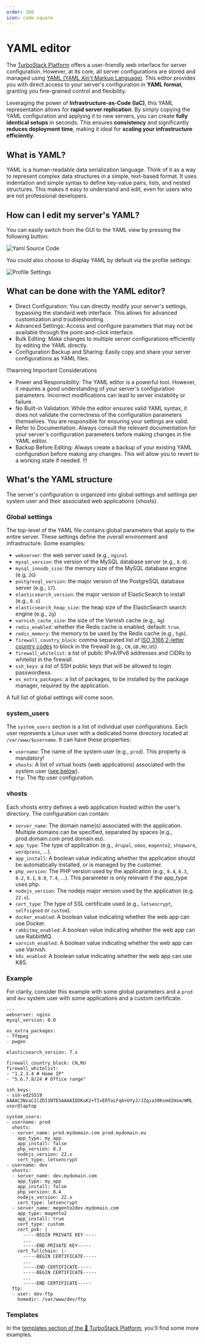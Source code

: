 ```yaml
---
order: 100
icon: code-square
---
```

# YAML editor

The [TurboStack Platform](https://my.turbostack.app/ "TurboStack Platform") offers a user-friendly web interface for server configuration. However, at its core, all server configurations are stored and managed using [YAML (YAML Ain't Markup Language)](https://yaml.org/). This editor provides you with direct access to your server's configuration in **YAML format**, granting you fine-grained control and flexibility.

Leveraging the power of **Infrastructure-as-Code (IaC)**, this YAML representation allows for **rapid server replication**. By simply copying the YAML configuration and applying it to new servers, you can create **fully identical setups** in seconds. This ensures **consistency** and significantly **reduces deployment time**, making it ideal for **scaling your infrastructure efficiently**.

## What is YAML?

YAML is a human-readable data serialization language. Think of it as a way to represent complex data structures in a simple, text-based format. It uses indentation and simple syntax to define key-value pairs, lists, and nested structures. This makes it easy to understand and edit, even for users who are not professional developers.

## How can I edit my server's YAML?
You can easily switch from the GUI to the YAML view by pressing the following button:

![Yaml Source Code](../../img/turbostackapp/YAML/source-code.png)

You could also choose to display YAML by default via the profile settings:

![Profile Settings](../../img/turbostackapp/YAML/profile-settings.png)

## What can be done with the YAML editor?

- Direct Configuration: You can directly modify your server's settings, bypassing the standard web interface. This allows for advanced customization and troubleshooting.
- Advanced Settings: Access and configure parameters that may not be available through the point-and-click interface.
- Bulk Editing: Make changes to multiple server configurations efficiently by editing the YAML directly.
- Configuration Backup and Sharing: Easily copy and share your server configurations as YAML files.

!!!warning Important Considerations
- Power and Responsibility: The YAML editor is a powerful tool. However, it requires a good understanding of your server's configuration parameters. Incorrect modifications can lead to server instability or failure.
- No Built-in Validation: While the editor ensures valid YAML syntax, it does not validate the correctness of the configuration parameters themselves. You are responsible for ensuring your settings are valid.
- Refer to Documentation: Always consult the relevant documentation for your server's configuration parameters before making changes in the YAML editor.
- Backup Before Editing: Always create a backup of your existing YAML configuration before making any changes. This will allow you to revert to a working state if needed.
!!!

## What's the YAML structure

The server's configuration is organized into global settings and settings per system user and their associated web applications (vhosts).

### Global settings
The top-level of the YAML file contains global parameters that apply to the entire server. These settings define the overall environment and infrastructure. Some examples:

- `webserver`: the web server used (e.g., `nginx`).
- `mysql_version`: the version of the MySQL database server (e.g., `8.0`).
- `mysql_innodb_size`: the memory size of the MySQL database engine (e.g, `2G`)
- `postgresql_version`: the major version of the PostgreSQL database server (e.g., `17`).
- `elasticsearch_version`: the major version of ElasticSearch to install (e.g., `8.x`)
- `elasticsearch_heap_size`: the heap size of the ElasticSearch search engine (e.g., `2g`)
- `varnish_cache_size`: the size of the Varnish cache (e.g., `4g`)
- `redis_enabled`: whether the Redis cache is enabled, default: `true`.
- `redis_memory`: the memory to be used by the Redis cache (e.g., `5gb`).
- `firewall_country_block`: comma separated list of [ISO 3166 2-letter country codes](https://www.iso.org/obp/ui/#search) to block in the firewall (e.g., `CN,GB,RU,US`)
- `firewall_whitelist`: a list of public IPv4/IPv6 addresses and CIDRs to whitelist in the firewall.
- `ssh_keys`: a list of SSH public keys that will be allowed to login passwordless.
- `os_extra_packages`: a list of packages, to be installed by the package manager, required by the application.

A full list of global settings will come soon.

### system_users
The `system_users` section is a list of individual user configurations. Each user represents a Linux user with a dedicated home directory located at `/var/www/$username`. It can have these properties:
- `username`: The name of the system user (e.g., `prod`). This property is mandatory!
- `vhosts`: A list of virtual hosts (web applications) associated with the system user ([see below](#vhosts)).
- `ftp`: The ftp user configuration.

### vhosts
Each vhosts entry defines a web application hosted within the user's directory. The configuration can contain:
- `server_name`: The domain name(s) associated with the application. Multiple domains can be specified, separated by spaces (e.g., prod.domain.com prod.domain.eu).
- `app_type`: The type of application (e.g., `drupal`, `odoo`, `magento2`, `shopware`, `wordpress`, ...).
- `app_install`: A boolean value indicating whether the application should be automatically installed, or is managed by the customer.
- `php_version`: The PHP version used by the application (e.g., `8.4`, `8.3`, `8.2`, `8.1`, `8.0`, `7.4`, ...). This parameter is only relevant if the app_type uses php.
- `nodejs_version`: The nodejs major version used by the application (e.g. `22.x`).
- `cert_type`: The type of SSL certificate used (e.g., `letsencrypt`, `selfsigned` or `custom`).
- `docker_enabled`: A boolean value indicating whether the web app can use Docker.
- `rabbitmq_enabled`: A boolean value indicating whether the web app can use RabbitMQ.
- `varnish_enabled`: A boolean value indicating whether the web app can use Varnish.
- `k8s_enabled`: A boolean value indicating whether the web app can use K8S.

### Example
For clarity, consider this example with some global parameters and a `prod` and `dev` system user with some applications and a custom certificate.
```
---
webserver: nginx
mysql_version: 8.0

os_extra_packages:
- ffmpeg
- pwgen

elasticsearch_version: 7.x

firewall_country_block: CN,RU
firewall_whitelist:
- "1.2.3.4 # Home IP"
- "5.6.7.8/24 # Office range"

ssh_keys:
- ssh-ed25519 AAAAC3NzaC1lZDI1NTE5AAAAIDDKuK2+TIvERToLFqb+UYyJ/JZqia30Ksmd2Hsm/WML user@laptop
  
system_users:
- username: prod
  vhosts:
  - server_name: prod.mydomain.com prod.mydomain.eu
    app_type: my_app
    app_install: false
    php_version: 8.3
    nodejs_version: 22.x
    cert_type: letsencrypt
- username: dev
  vhosts:
  - server_name: dev.mydomain.com
    app_type: my_app
    app_install: false
    php_version: 8.4
    nodejs_version: 22.x
    cert_type: letsencrypt
  - server_name: megento2dev.mydomain.com
    app_type: magento2
    app_install: true
    cert_type: custom
    cert_pvk: |
      -----BEGIN PRIVATE KEY-----
      ...
      -----END PRIVATE KEY-----
    cert_fullchain: |-
      -----BEGIN CERTIFICATE-----
      ...
      -----END CERTIFICATE-----
      -----BEGIN CERTIFICATE-----
      ...
      -----END CERTIFICATE-----
  ftp:
  - user: dev-ftp
    homedir: /var/www/dev/ftp
```

### Templates
In the [templates section of the :rocket: TurboStack Platform](https://my.turbostack.app/templates), you'll find some more examples.
